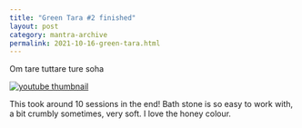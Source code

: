 ```yaml
---
title: "Green Tara #2 finished"
layout: post
category: mantra-archive
permalink: 2021-10-16-green-tara.html
---
```


Om tare tuttare ture soha  

<a href="https://youtu.be/tr14i87Evkk">
    <img src="https://img.youtube.com/vi/tr14i87Evkk/0.jpg" alt="youtube thumbnail" />
</a>

This took around 10 sessions in the end! Bath stone is so easy to work with, a bit crumbly sometimes, very soft. I love the honey colour.
